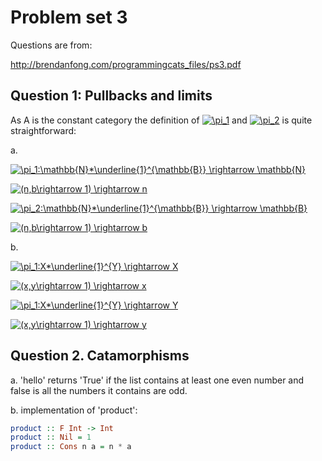 # Problem set 3

Questions are from:

http://brendanfong.com/programmingcats_files/ps3.pdf

## Question 1: Pullbacks and limits

As A is the constant category the definition of <a href="https://www.codecogs.com/eqnedit.php?latex=\pi_1" target="_blank"><img src="https://latex.codecogs.com/gif.latex?\pi_1" title="\pi_1" /></a> and <a href="https://www.codecogs.com/eqnedit.php?latex=\pi_2" target="_blank"><img src="https://latex.codecogs.com/gif.latex?\pi_2" title="\pi_2" /></a> is quite straightforward:

a.

<a href="https://www.codecogs.com/eqnedit.php?latex=\pi_1:\mathbb{N}*\underline{1}^{\mathbb{B}}&space;\rightarrow&space;\mathbb{N}" target="_blank"><img src="https://latex.codecogs.com/gif.latex?\pi_1:\mathbb{N}*\underline{1}^{\mathbb{B}}&space;\rightarrow&space;\mathbb{N}" title="\pi_1:\mathbb{N}*\underline{1}^{\mathbb{B}} \rightarrow \mathbb{N}" /></a>

<a href="https://www.codecogs.com/eqnedit.php?latex=(n,b\rightarrow&space;1)&space;\rightarrow&space;n" target="_blank"><img src="https://latex.codecogs.com/gif.latex?(n,b\rightarrow&space;1)&space;\rightarrow&space;n" title="(n,b\rightarrow 1) \rightarrow n" /></a>



<a href="https://www.codecogs.com/eqnedit.php?latex=\pi_2:\mathbb{N}*\underline{1}^{\mathbb{B}}&space;\rightarrow&space;\mathbb{B}" target="_blank"><img src="https://latex.codecogs.com/gif.latex?\pi_2:\mathbb{N}*\underline{1}^{\mathbb{B}}&space;\rightarrow&space;\mathbb{B}" title="\pi_2:\mathbb{N}*\underline{1}^{\mathbb{B}} \rightarrow \mathbb{B}" /></a>

<a href="https://www.codecogs.com/eqnedit.php?latex=(n,b\rightarrow&space;1)&space;\rightarrow&space;b" target="_blank"><img src="https://latex.codecogs.com/gif.latex?(n,b\rightarrow&space;1)&space;\rightarrow&space;b" title="(n,b\rightarrow 1) \rightarrow b" /></a>

b.

<a href="https://www.codecogs.com/eqnedit.php?latex=\pi_1:X*\underline{1}^{Y}&space;\rightarrow&space;X" target="_blank"><img src="https://latex.codecogs.com/gif.latex?\pi_1:X*\underline{1}^{Y}&space;\rightarrow&space;X" title="\pi_1:X*\underline{1}^{Y} \rightarrow X" /></a>

<a href="https://www.codecogs.com/eqnedit.php?latex=(x,y\rightarrow&space;1)&space;\rightarrow&space;x" target="_blank"><img src="https://latex.codecogs.com/gif.latex?(x,y\rightarrow&space;1)&space;\rightarrow&space;x" title="(x,y\rightarrow 1) \rightarrow x" /></a>


<a href="https://www.codecogs.com/eqnedit.php?latex=\pi_1:X*\underline{1}^{Y}&space;\rightarrow&space;Y" target="_blank"><img src="https://latex.codecogs.com/gif.latex?\pi_1:X*\underline{1}^{Y}&space;\rightarrow&space;Y" title="\pi_1:X*\underline{1}^{Y} \rightarrow Y" /></a>

<a href="https://www.codecogs.com/eqnedit.php?latex=(x,y\rightarrow&space;1)&space;\rightarrow&space;y" target="_blank"><img src="https://latex.codecogs.com/gif.latex?(x,y\rightarrow&space;1)&space;\rightarrow&space;y" title="(x,y\rightarrow 1) \rightarrow y" /></a>

## Question 2. Catamorphisms

a. 'hello' returns 'True' if the list contains at least one even number and false is all the numbers it contains are odd.

b. implementation of 'product':

```haskell
product :: F Int -> Int
product :: Nil = 1
product :: Cons n a = n * a
```
